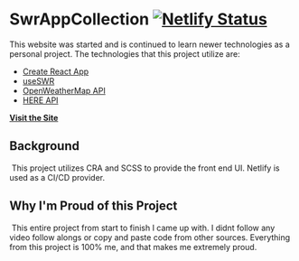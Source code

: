 # SwrAppCollection [![Netlify Status](https://api.netlify.com/api/v1/badges/7cf99198-fbc9-438a-8980-b478f1f1080a/deploy-status)](https://app.netlify.com/sites/tender-jennings-989213/deploys)

This website was started and is continued to learn newer technologies as a personal project. The technologies that this project utilize are:
- [Create React App](https://reactjs.org/docs/create-a-new-react-app.html)
- [useSWR](https://swr.now.sh/)
- [OpenWeatherMap API](https://openweathermap.org/)
- [HERE API](https://www.here.com/products/automotive/destination-weather-service)
​

[**Visit the Site**](https://tender-jennings-989213.netlify.com/)
​
​

## Background

​
This project utilizes CRA and SCSS to provide the front end UI. Netlify is used as a CI/CD provider.
​
​

## Why I'm Proud of this Project

​
This entire project from start to finish I came up with. I didnt follow any video follow alongs or copy and paste code from other sources. Everything from this project is 100% me, and that makes me extremely proud. 
